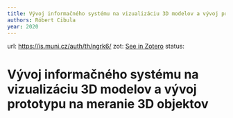 ```yaml
---
title: Vývoj informačného systému na vizualizáciu 3D modelov a vývoj prototypu na meranie 3D objektov
authors: Róbert Cibula
year: 2020
---
```

url:  https://is.muni.cz/auth/th/ngrk6/
zot: [See in Zotero](zotero://select/items/@cibulaVyvojInformacnehoSystemu2021)
status:
# Vývoj informačného systému na vizualizáciu 3D modelov a vývoj prototypu na meranie 3D objektov




